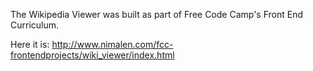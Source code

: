 The Wikipedia Viewer was built as part of Free Code Camp's Front End Curriculum.

Here it is: http://www.nimalen.com/fcc-frontendprojects/wiki_viewer/index.html

